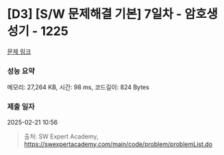 # [D3] [S/W 문제해결 기본] 7일차 - 암호생성기 - 1225 

[문제 링크](https://swexpertacademy.com/main/code/problem/problemDetail.do?contestProbId=AV14uWl6AF0CFAYD) 

### 성능 요약

메모리: 27,264 KB, 시간: 98 ms, 코드길이: 824 Bytes

### 제출 일자

2025-02-21 10:56



> 출처: SW Expert Academy, https://swexpertacademy.com/main/code/problem/problemList.do